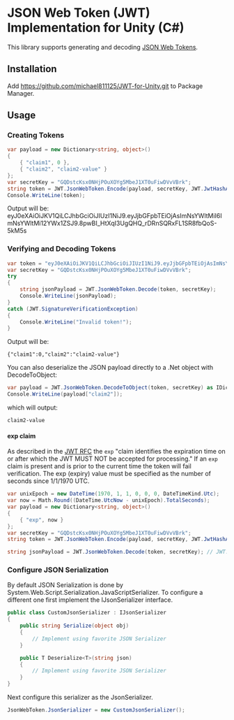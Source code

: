 # JSON Web Token (JWT) Implementation for Unity (C\#)

This library supports generating and decoding [JSON Web Tokens](http://tools.ietf.org/html/draft-jones-json-web-token-10).

## Installation
Add https://github.com/michael811125/JWT-for-Unity.git to Package Manager.

## Usage
### Creating Tokens

```csharp
var payload = new Dictionary<string, object>()
{
    { "claim1", 0 },
    { "claim2", "claim2-value" }
};
var secretKey = "GQDstcKsx0NHjPOuXOYg5MbeJ1XT0uFiwDVvVBrk";
string token = JWT.JsonWebToken.Encode(payload, secretKey, JWT.JwtHashAlgorithm.HS256);
Console.WriteLine(token);
```

Output will be:
    eyJ0eXAiOiJKV1QiLCJhbGciOiJIUzI1NiJ9.eyJjbGFpbTEiOjAsImNsYWltMiI6ImNsYWltMi12YWx1ZSJ9.8pwBI_HtXqI3UgQHQ_rDRnSQRxFL1SR8fbQoS-5kM5s

### Verifying and Decoding Tokens

```csharp
var token = "eyJ0eXAiOiJKV1QiLCJhbGciOiJIUzI1NiJ9.eyJjbGFpbTEiOjAsImNsYWltMiI6ImNsYWltMi12YWx1ZSJ9.8pwBI_HtXqI3UgQHQ_rDRnSQRxFL1SR8fbQoS-5kM5s";
var secretKey = "GQDstcKsx0NHjPOuXOYg5MbeJ1XT0uFiwDVvVBrk";
try
{
    string jsonPayload = JWT.JsonWebToken.Decode(token, secretKey);
    Console.WriteLine(jsonPayload);
}
catch (JWT.SignatureVerificationException)
{
    Console.WriteLine("Invalid token!");
}
```

Output will be:

    {"claim1":0,"claim2":"claim2-value"}

You can also deserialize the JSON payload directly to a .Net object with DecodeToObject:

```csharp
var payload = JWT.JsonWebToken.DecodeToObject(token, secretKey) as IDictionary<string, object>;
Console.WriteLine(payload["claim2"]);
```

which will output:
    
    claim2-value

#### exp claim

As described in the [JWT RFC](https://tools.ietf.org/html/draft-ietf-oauth-json-web-token-32#section-4.1.4) the `exp` "claim identifies the expiration time on or after which the JWT MUST NOT be accepted for processing." If an `exp` claim is present and is prior to the current time the token will fail verification. The exp (expiry) value must be specified as the number of seconds since 1/1/1970 UTC.

```csharp
var unixEpoch = new DateTime(1970, 1, 1, 0, 0, 0, DateTimeKind.Utc);
var now = Math.Round((DateTime.UtcNow - unixEpoch).TotalSeconds);
var payload = new Dictionary<string, object>()
{
    { "exp", now }
};
var secretKey = "GQDstcKsx0NHjPOuXOYg5MbeJ1XT0uFiwDVvVBrk";
string token = JWT.JsonWebToken.Encode(payload, secretKey, JWT.JwtHashAlgorithm.HS256);

string jsonPayload = JWT.JsonWebToken.Decode(token, secretKey); // JWT.SignatureVerificationException!
```

### Configure JSON Serialization

By default JSON Serialization is done by System.Web.Script.Serialization.JavaScriptSerializer.  To configure a different one first implement the IJsonSerializer interface.

```csharp
public class CustomJsonSerializer : IJsonSerializer
{
    public string Serialize(object obj)
    {
        // Implement using favorite JSON Serializer
    }

    public T Deserialize<T>(string json)
    {
        // Implement using favorite JSON Serializer
    }
}
```

Next configure this serializer as the JsonSerializer.
```cs
JsonWebToken.JsonSerializer = new CustomJsonSerializer();
```
